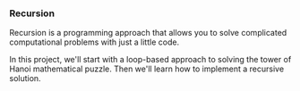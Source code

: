 ### Recursion
Recursion is a programming approach that allows you to solve complicated computational problems with just a little code.

In this project, we'll start with a loop-based approach to solving the tower of Hanoi mathematical puzzle. Then we'll learn how to implement a recursive solution.